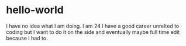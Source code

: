 # hello-world
I have no idea what I am doing. I am 24 I have a good career unrelted to coding but I want to do it on the side and eventually maybe full time
edit because I had to.
